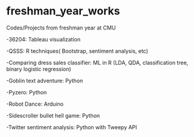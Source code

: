 # freshman_year_works
Codes/Projects from freshman year at CMU

-36204: Tableau visualization

-QSSS: R techniques( Bootstrap, sentiment analysis, etc)

-Comparing dress sales classifier: ML in R (LDA, QDA, classification tree, binary logistic regression)

-Goblin text adventure: Python

-Pyzero: Python

-Robot Dance: Arduino

-Sidescroller bullet hell game: Python

-Twitter sentiment analysis: Python with Tweepy API
